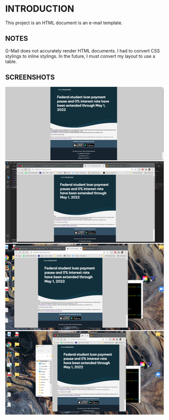 # INTRODUCTION
This project is an HTML document is an e-mail template.

## NOTES
G-Mail does not accurately render HTML documents. I had to convert CSS stylings to inline stylings. In the future, I must convert my layout to use a table.

## SCREENSHOTS
![Screen1](https://github.com/kyledeguzmanx/fDev-emailTemplate-FSA/blob/master/img/Screenshot1.png)
![Screen2](https://github.com/kyledeguzmanx/fDev-emailTemplate-FSA/blob/master/img/Screenshot2.png)
![Screen3](https://github.com/kyledeguzmanx/fDev-emailTemplate-FSA/blob/master/img/Screenshot3.png)
![Screen4](https://github.com/kyledeguzmanx/fDev-emailTemplate-FSA/blob/master/img/Screenshot4.png)